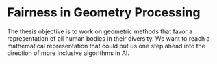 # Fairness in Geometry Processing

The thesis objective is to work on geometric methods that favor a representation of all human bodies in their diversity. We want to reach a mathematical representation that could put us one step ahead into the direction of more inclusive algorithms in AI.
